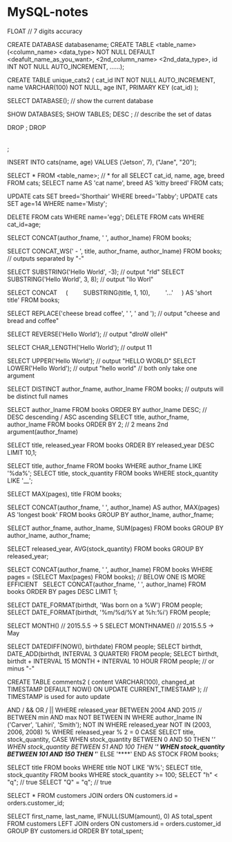 # MySQL-notes

FLOAT // 7 digits accuracy

CREATE DATABASE databasename;
CREATE TABLE <table_name> (<column_name> <data_type> NOT NULL DEFAULT <deafult_name_as_you_want>, <2nd_column_name> <2nd_data_type>, id INT NOT NULL AUTO_INCREMENT, ......);

CREATE TABLE unique_cats2 (
    cat_id INT NOT NULL AUTO_INCREMENT,
    name VARCHAR(100) NOT NULL,
    age INT,
    PRIMARY KEY (cat_id)
);

SELECT DATABASE();  // show the current database

SHOW DATABASES;
SHOW TABLES;
DESC <table>;  // describe the set of datas

DROP <databaseName>;
DROP <table>;

INSERT INTO cats(name, age)
VALUES ('Jetson', 7), ("Jane", "20");

SELECT * FROM <table_name>;  // * for all
SELECT cat_id, name, age, breed FROM cats;
SELECT name AS 'cat name', breed AS 'kitty breed' FROM cats;

UPDATE cats SET breed='Shorthair' WHERE breed='Tabby';
UPDATE cats SET age=14 WHERE name='Misty';

DELETE FROM cats WHERE name='egg';
DELETE FROM cats WHERE cat_id=age;

SELECT
    CONCAT(author_fname, ' ', author_lname)
FROM books;

SELECT 
    CONCAT_WS(' - ', title, author_fname, author_lname) 
FROM books;  // outputs separated by "-"

SELECT SUBSTRING('Hello World', -3); // output "rld"
SELECT SUBSTRING('Hello World', 3, 8); // output "llo Worl"

SELECT CONCAT
    (
        SUBSTRING(title, 1, 10),
        '...'
    ) AS 'short title'
FROM books;

SELECT
    REPLACE('cheese bread coffee', ' ', ' and ');
// output "cheese and bread and coffee"

SELECT REVERSE('Hello World'); // output "dlroW olleH"

SELECT CHAR_LENGTH('Hello World'); // output 11

SELECT UPPER('Hello World');  // output "HELLO WORLD"
SELECT LOWER('Hello World'); // output "hello world"
// both only take one argument

SELECT DISTINCT author_fname, author_lname FROM books;
// outputs will be distinct full names

SELECT author_lname FROM books ORDER BY author_lname DESC;
// DESC descending / ASC ascending
SELECT title, author_fname, author_lname 
FROM books ORDER BY 2; // 2 means 2nd argument(author_fname)

SELECT title, released_year FROM books 
ORDER BY released_year DESC LIMIT 10,1;

SELECT title, author_fname FROM books WHERE author_fname LIKE '%da%';
SELECT title, stock_quantity FROM books WHERE stock_quantity LIKE '__';

SELECT MAX(pages), title
FROM books;

SELECT
  CONCAT(author_fname, ' ', author_lname) AS author,
  MAX(pages) AS 'longest book'
FROM books
GROUP BY author_lname,
         author_fname;

SELECT author_fname,
       author_lname,
       SUM(pages)
FROM books
GROUP BY
    author_lname,
    author_fname;

SELECT released_year, AVG(stock_quantity) 
FROM books 
GROUP BY released_year;

SELECT CONCAT(author_fname, ' ', author_lname) FROM books
WHERE pages = (SELECT Max(pages) FROM books);
// BELOW ONE IS MORE EFFICIENT	 
SELECT CONCAT(author_fname, ' ', author_lname) FROM books
ORDER BY pages DESC LIMIT 1;

SELECT DATE_FORMAT(birthdt, 'Was born on a %W') FROM people;
SELECT DATE_FORMAT(birthdt, '%m/%d/%Y at %h:%i') FROM people;

SELECT MONTH() // 2015.5.5 -> 5
SELECT MONTHNAME() // 2015.5.5 -> May

SELECT DATEDIFF(NOW(), birthdate) FROM people;
SELECT birthdt, DATE_ADD(birthdt, INTERVAL 3 QUARTER) FROM people;
SELECT birthdt, birthdt + INTERVAL 15 MONTH + INTERVAL 10 HOUR FROM people; // or minus "-"

CREATE TABLE comments2 (
    content VARCHAR(100),
    changed_at TIMESTAMP DEFAULT NOW() ON UPDATE CURRENT_TIMESTAMP
); // TIMESTAMP is used for auto update

AND / &&
OR / ||
WHERE released_year BETWEEN 2004 AND 2015 // BETWEEN min AND max
NOT BETWEEN
IN
WHERE author_lname IN ('Carver', 'Lahiri', 'Smith');
NOT IN
WHERE released_year NOT IN (2003, 2006, 2008)
%
WHERE released_year % 2 = 0
CASE
SELECT title, stock_quantity,
    CASE 
        WHEN stock_quantity BETWEEN 0 AND 50 THEN '*'
        WHEN stock_quantity BETWEEN 51 AND 100 THEN '**'
        WHEN stock_quantity BETWEEN 101 AND 150 THEN '***'
        ELSE '****'
    END AS STOCK
FROM books;

SELECT title FROM books WHERE title NOT LIKE 'W%';
SELECT title, stock_quantity FROM books WHERE stock_quantity >= 100;
SELECT "h" < "q"; // true
SELECT "Q" = "q"; // true

SELECT * FROM customers
JOIN orders
    ON customers.id = orders.customer_id;

SELECT 
    first_name, 
    last_name,
    IFNULL(SUM(amount), 0) AS total_spent
FROM customers
LEFT JOIN orders
    ON customers.id = orders.customer_id
GROUP BY customers.id
ORDER BY total_spent;
